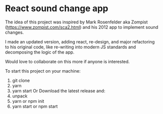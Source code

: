 # React sound change app

The idea of this project was inspired by Mark Rosenfelder aka Zompist (https://www.zompist.com/sca2.html) and his 2012 app to implement sound changes. 

I made an updated version, adding react, re-design, and major refactoring to his original code, like re-writing into modern JS standards and decomposing the logic of the app.

Would love to collaborate on this more if anyone is interested.

To start this project on your machine: 
1) git clone
2) yarn
3) yarn start
      Or
Download the latest release and:
1) unpack
2) yarn or npm init
3) yarn start or npm start
